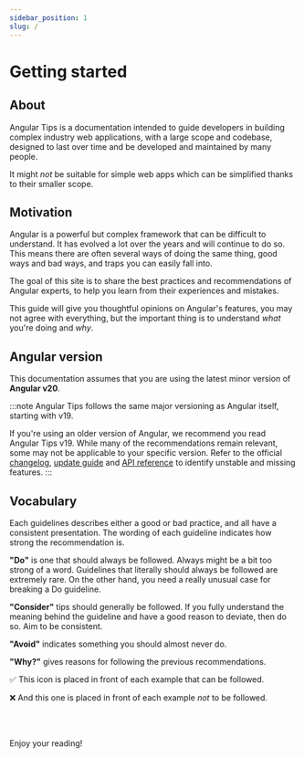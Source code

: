 ```yaml
---
sidebar_position: 1
slug: /
---
```

# Getting started

## About
Angular Tips is a documentation intended to guide developers in building complex industry web applications, with a large scope and codebase, designed to last over time and be developed and maintained by many people.

It might *not* be suitable for simple web apps which can be simplified thanks to their smaller scope.

## Motivation

Angular is a powerful but complex framework that can be difficult to understand. It has evolved a lot over the years and will continue to do so.
This means there are often several ways of doing the same thing, good ways and bad ways, and traps you can easily fall into.

The goal of this site is to share the best practices and recommendations of Angular experts, to help you learn from their experiences and mistakes.

This guide will give you thoughtful opinions on Angular's features, you may not agree with everything, but the important thing is to understand *what* you're doing and *why*.

## Angular version

This documentation assumes that you are using the latest minor version of **Angular v20**.

:::note
Angular Tips follows the same major versioning as Angular itself, starting with v19.

If you're using an older version of Angular, we recommend you read Angular Tips v19. While many of the recommendations remain relevant, some may not be applicable to your specific version. Refer to the official [changelog](https://github.com/angular/angular/releases), [update guide](https://v19.angular.dev/update-guide) and [API reference](https://v19.angular.dev/api) to identify unstable and missing features.
:::

## Vocabulary

Each guidelines describes either a good or bad practice, and all have a consistent presentation. The wording of each guideline indicates how strong the recommendation is.

**"Do"** is one that should always be followed. Always might be a bit too strong of a word. Guidelines that literally should always be followed are extremely rare. On the other hand, you need a really unusual case for breaking a Do guideline.

**"Consider"** tips should generally be followed. If you fully understand the meaning behind the guideline and have a good reason to deviate, then do so. Aim to be consistent.

**"Avoid"** indicates something you should almost never do.

**"Why?"** gives reasons for following the previous recommendations.

✅ This icon is placed in front of each example that can be followed.

❌ And this one is placed in front of each example *not* to be followed.

<br/><br/>

Enjoy your reading!